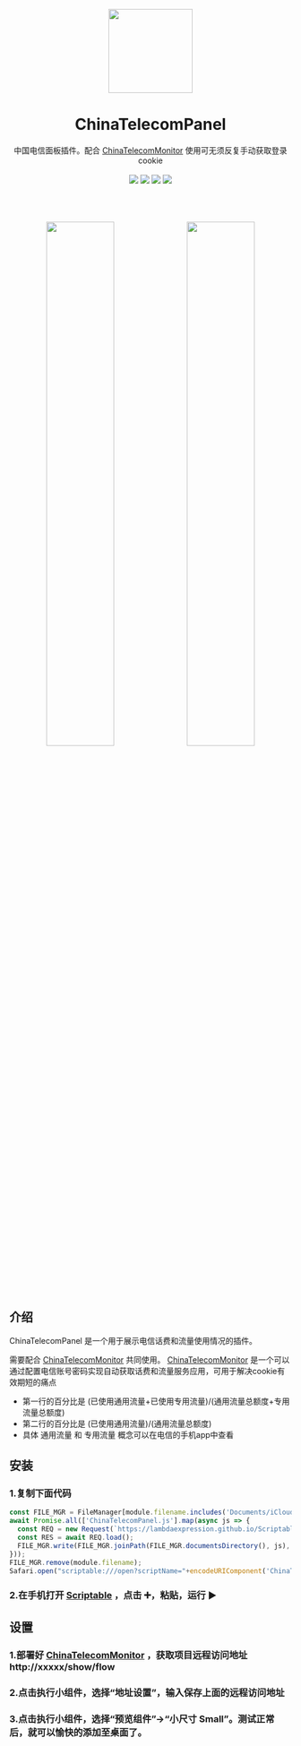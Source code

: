 <p align="center">
  <a href="https://lambdaexpression.github.io/ScriptablesComponent/ChinaTelecomPanel/">
    <img width="150" src="https://lambdaexpression.github.io/ScriptablesComponent/ChinaTelecomPanel/logo.png">
  </a>
</p>

<h1 align="center">ChinaTelecomPanel</h1>

<div align="center">中国电信面板插件。配合 <a href="https://github.com/LambdaExpression/ChinaTelecomMonitor">ChinaTelecomMonitor</a> 使用可无须反复手动获取登录cookie</div>
<br/>
<div align="center">
    <a href="javascript:void(0)"><img src="https://img.shields.io/badge/language-node-orange.svg" /></a>
    <a href="javascript:void(0)"><img src="https://img.shields.io/badge/platform-ios-green.svg" /></a>
    <a href="javascript:void(0)"><img src="https://img.shields.io/badge/support-light|dark-hotpink.svg" /></a>
    <a href="javascript:void(0)"><img src="https://img.shields.io/badge/version-v1.0.0-royalblue.svg" /></a>
  
  
</div>
<br/>

<br/>
<br/>

<p align="center">
  <img width="49%" src="https://lambdaexpression.github.io/ScriptablesComponent/ChinaTelecomPanel/IMG_3101.png">
  <img width="49%" src="https://lambdaexpression.github.io/ScriptablesComponent/ChinaTelecomPanel/IMG_3102.png">
</p>

## 介绍

ChinaTelecomPanel 是一个用于展示电信话费和流量使用情况的插件。

需要配合 [ChinaTelecomMonitor](https://github.com/LambdaExpression/ChinaTelecomMonitor) 共同使用。 [ChinaTelecomMonitor](https://github.com/LambdaExpression/ChinaTelecomMonitor) 是一个可以通过配置电信账号密码实现自动获取话费和流量服务应用，可用于解决cookie有效期短的痛点

- 第一行的百分比是 (已使用通用流量+已使用专用流量)/(通用流量总额度+专用流量总额度)
- 第二行的百分比是 (已使用通用流量)/(通用流量总额度)
- 具体 通用流量 和 专用流量 概念可以在电信的手机app中查看


## 安装

### 1.复制下面代码

```js
const FILE_MGR = FileManager[module.filename.includes('Documents/iCloud~') ? 'iCloud' : 'local']();
await Promise.all(['ChinaTelecomPanel.js'].map(async js => {
  const REQ = new Request(`https://lambdaexpression.github.io/ScriptablesComponent/ChinaTelecomPanel/${encodeURIComponent(js)}`);
  const RES = await REQ.load();
  FILE_MGR.write(FILE_MGR.joinPath(FILE_MGR.documentsDirectory(), js), RES);
}));
FILE_MGR.remove(module.filename);
Safari.open("scriptable:///open?scriptName="+encodeURIComponent('ChinaTelecomPanel'));
```

### 2.在手机打开 [Scriptable](scriptable:///add?scriptName=hello) ，点击 ➕，粘贴，运行 ▶️


## 设置

### 1.部署好 [ChinaTelecomMonitor](https://github.com/LambdaExpression/ChinaTelecomMonitor) ，获取项目远程访问地址 http://xxxxx/show/flow

### 2.点击执行小组件，选择“地址设置”，输入保存上面的远程访问地址

### 3.点击执行小组件，选择“预览组件”->“小尺寸 Small”。测试正常后，就可以愉快的添加至桌面了。
